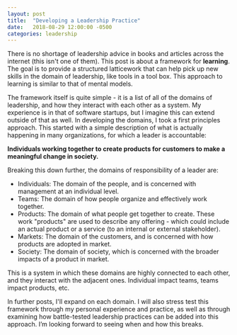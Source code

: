 ```yaml
---
layout: post
title:  "Developing a Leadership Practice"
date:   2018-08-29 12:00:00 -0500
categories: leadership
---
```

There is no shortage of leadership advice in books and articles across the internet (this isn't one of them). This post is about a framework for **learning**. The goal is to provide a structured latticework that can help pick up new skills in the domain of leadership, like tools in a tool box. This approach to learning is similar to that of mental models. 

The framework itself is quite simple - it is a list of all of the domains of leadership, and how they interact with each other as a system. My experience is in that of software startups, but I imagine this can extend outside of that as well. In developing the domains, I took a first principles approach. This started with a simple description of what is actually happening in many organizations, for which a leader is accountable: 

**Individuals working together to create products for customers to make a meaningful change in society.**

Breaking this down further, the domains of responsibility of a leader are:

- Individuals: The domain of the people, and is concerned with management at an individual level.
- Teams: The domain of how people organize and effectively work together.
- Products: The domain of what people get together to create. These work "products" are used to describe any offering - which could include an actual product or a service (to an internal or external stakeholder).
- Markets: The domain of the customers, and is concerned with how products are adopted in market.
- Society: The domain of society, which is concerned with the broader impacts of a product in market.

This is a system in which these domains are highly connected to each other, and they interact with the adjacent ones. Individual impact teams, teams impact products, etc. 

In further posts, I'll expand on each domain. I will also stress test this framework through my personal experience and practice, as well as through examining how battle-tested leadership practices can be added into this approach. I’m looking forward to seeing when and how this breaks. 